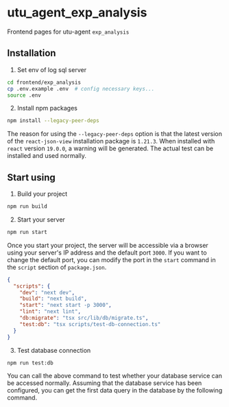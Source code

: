 # utu_agent_exp_analysis

Frontend pages for utu-agent `exp_analysis`

## Installation
1. Set env of log sql server
```bash
cd frontend/exp_analysis
cp .env.example .env  # config necessary keys...
source .env
```

2. Install npm packages
```bash
npm install --legacy-peer-deps
```

The reason for using the `--legacy-peer-deps` option is that the latest version of the `react-json-view` installation package is `1.21.3`. When installed with `react` version `19.0.0`, a warning will be generated. The actual test can be installed and used normally.

## Start using
1. Build your project
```bash
npm run build
```

2. Start your server
```bash
npm run start
```

Once you start your project, the server will be accessible via a browser using your server's IP address and the default port `3000`. If you want to change the default port, you can modify the port in the `start` command in the `script` section of `package.json`.
```json
{
  "scripts": {
    "dev": "next dev",
    "build": "next build",
    "start": "next start -p 3000",
    "lint": "next lint",
    "db:migrate": "tsx src/lib/db/migrate.ts",
    "test:db": "tsx scripts/test-db-connection.ts"
  }
}
```

3. Test database connection
```bash
npm run test:db
```
You can call the above command to test whether your database service can be accessed normally. Assuming that the database service has been configured, you can get the first data query in the database by the following command.
